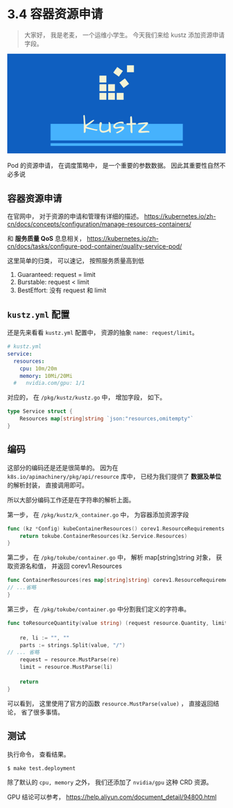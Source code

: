 # 3.4 容器资源申请

> 大家好， 我是老麦， 一个运维小学生。
> 今天我们来给 kustz 添加资源申请字段。

![logo](./img/kustz-logo.jpg)

Pod 的资源申请， 在调度策略中， 是一个重要的参数数据。 因此其重要性自然不必多说


## 容器资源申请

在官网中， 对于资源的申请和管理有详细的描述。 
https://kubernetes.io/zh-cn/docs/concepts/configuration/manage-resources-containers/

和 **服务质量 QoS** 息息相关， https://kubernetes.io/zh-cn/docs/tasks/configure-pod-container/quality-service-pod/

这里简单的归类， 可以速记， 按照服务质量高到低

1. Guaranteed: request = limit
2. Burstable: request < limit
3. BestEffort: 没有 request 和 limit


## `kustz.yml` 配置

还是先来看看 `kustz.yml` 配置中， 资源的抽象 `name: request/limit`。

```yaml
# kustz.yml
service:
  resources:
    cpu: 10m/20m
    memory: 10Mi/20Mi
  #   nvidia.com/gpu: 1/1
```

对应的， 在 `/pkg/kustz/kustz.go` 中， 增加字段， 如下。

```go
type Service struct {
	Resources map[string]string `json:"resources,omitempty"`
}
```


## 编码

这部分的编码还是还是很简单的。 因为在 `k8s.io/apimachinery/pkg/api/resource` 库中， 已经为我们提供了 **数据及单位** 的解析封装， 直接调用即可。

所以大部分编码工作还是在字符串的解析上面。

第一步， 在 `/pkg/kustz/k_container.go` 中， 为容器添加资源字段

```go
func (kz *Config) kubeContainerResources() corev1.ResourceRequirements {
	return tokube.ContainerResources(kz.Service.Resources)
}
```

第二步， 在 `/pkg/tokube/container.go` 中， 解析 map[string]string 对象， 获取资源名和值， 并返回 corev1.Resources

```go
func ContainerResources(res map[string]string) corev1.ResourceRequirements {
// ...省略
}
```


第三步， 在 `/pkg/tokube/container.go` 中分割我们定义的字符串。

```go
func toResourceQuantity(value string) (request resource.Quantity, limit resource.Quantity) {

	re, li := "", ""
	parts := strings.Split(value, "/")
// ... 省略
	request = resource.MustParse(re)
	limit = resource.MustParse(li)

	return
}
```

可以看到， 这里使用了官方的函数 `resource.MustParse(value)` ， 直接返回结论， 省了很多事情。


## 测试

执行命令， 查看结果。

```bash
$ make test.deployment
```

除了默认的 `cpu, memory` 之外， 我们还添加了 `nvidia/gpu` 这种 CRD 资源。

GPU 结论可以参考， https://help.aliyun.com/document_detail/94800.html
